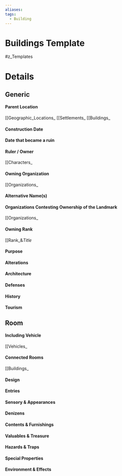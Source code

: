 ```yaml
---
aliases: 
tags:
  - Building
---
```

# Buildings Template
#z_Templates


# Details
## Generic
#### Parent Location
[[Geographic_Locations_
[[Settlements_
[[Buildings_
#### Construction Date
#### Date that became a ruin
#### Ruler / Owner
[[Characters_
#### Owning Organization
[[Organizations_
#### Alternative Name(s)
#### Organizations Contesting Ownership of the Landmark
[[Organizations_
#### Owning Rank
[[Rank_&_Title_
#### Purpose
#### Alterations
#### Architecture
#### Defenses
#### History
#### Tourism
## Room
#### Including Vehicle
[[Vehicles_
#### Connected Rooms
[[Buildings_
#### Design
#### Entries
#### Sensory & Appearances
#### Denizens
#### Contents & Furnishings
#### Valuables & Treasure
#### Hazards & Traps
#### Special Properties
#### Environment & Effects
